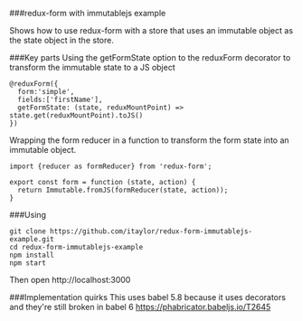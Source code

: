 ###redux-form with immutablejs example

Shows how to use redux-form with a store that uses an immutable object as the state object in the store.

###Key parts
Using the getFormState option to the reduxForm decorator to transform the immutable state to a JS object
```
@reduxForm({
  form:'simple',
  fields:['firstName'],
  getFormState: (state, reduxMountPoint) => state.get(reduxMountPoint).toJS()
})
```

Wrapping the form reducer in a function to transform the form state into an immutable object.

```
import {reducer as formReducer} from 'redux-form';

export const form = function (state, action) {
  return Immutable.fromJS(formReducer(state, action));
}
```

###Using
```
git clone https://github.com/itaylor/redux-form-immutablejs-example.git
cd redux-form-immutablejs-example
npm install
npm start
```
Then open http://localhost:3000

###Implementation quirks
This uses babel 5.8 because it uses decorators and they're still broken in babel 6 https://phabricator.babeljs.io/T2645
